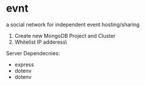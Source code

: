 # evnt
 a social network for independent event hosting/sharing


 1. Create new MongoDB Project and Cluster
 2. Whitelist IP adderess\
   

   Server Dependecnies:
<ul>
<li>
express
</li>
<li>
dotenv
</li>
<li>
dotenv
</li>
</ul>
